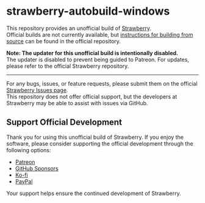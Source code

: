 # strawberry-autobuild-windows

This repository provides an unofficial build of [Strawberry](https://github.com/strawberrymusicplayer/strawberry).  
Official builds are not currently available, but [instructions for building from source](https://github.com/strawberrymusicplayer/strawberry#wrench-compiling-from-source) can be found in the official repository.

**Note: The updater for this unofficial build is intentionally disabled.**  
The updater is disabled to prevent being guided to Patreon. For updates, please refer to the official Strawberry repository.

---

For any bugs, issues, or feature requests, please submit them on the official [Strawberry Issues page](https://github.com/strawberrymusicplayer/strawberry/issues).  
This repository does not offer official support, but the developers at Strawberry may be able to assist with issues via GitHub.

## Support Official Development

Thank you for using this unofficial build of Strawberry. If you enjoy the software, please consider supporting the official development through the following options:

- [Patreon](https://www.patreon.com/jonaskvinge)
- [GitHub Sponsors](https://github.com/sponsors/jonaski)
- [Ko-fi](https://ko-fi.com/jonaskvinge)
- [PayPal](https://paypal.me/jonaskvinge)

Your support helps ensure the continued development of Strawberry.
